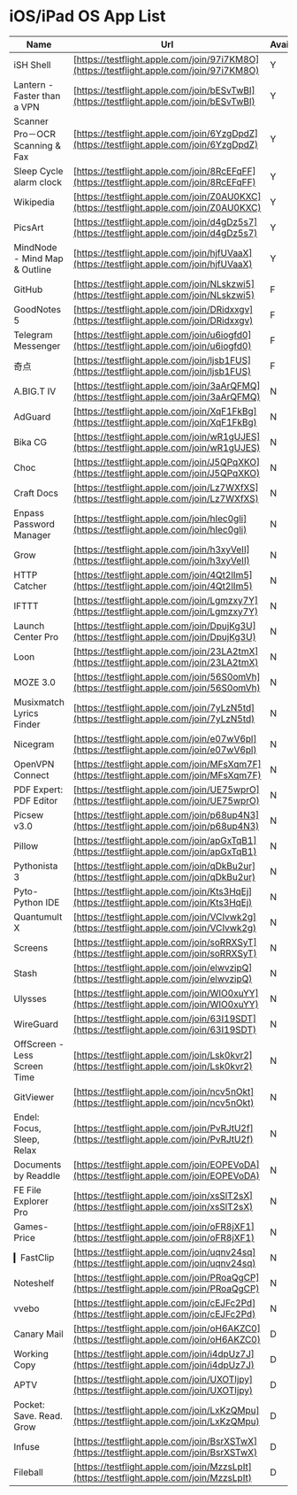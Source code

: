 # iOS/iPad OS App List

| Name | Url | Available | Date |
| --- | --- | --- | -- |
| iSH Shell | [https://testflight.apple.com/join/97i7KM8O](https://testflight.apple.com/join/97i7KM8O) | Y | 2023-04-25 |
| Lantern - Faster than a VPN | [https://testflight.apple.com/join/bESvTwBI](https://testflight.apple.com/join/bESvTwBI) | Y | 2023-12-29 |
| Scanner Pro－OCR Scanning & Fax | [https://testflight.apple.com/join/6YzgDpdZ](https://testflight.apple.com/join/6YzgDpdZ) | Y | 2023-09-25 |
| Sleep Cycle alarm clock | [https://testflight.apple.com/join/8RcEFqFF](https://testflight.apple.com/join/8RcEFqFF) | Y | 2023-10-25 |
| Wikipedia | [https://testflight.apple.com/join/Z0AU0KXC](https://testflight.apple.com/join/Z0AU0KXC) | Y | 2023-09-14 |
| PicsArt | [https://testflight.apple.com/join/d4gDz5s7](https://testflight.apple.com/join/d4gDz5s7) | Y | 2023-09-27 |
| MindNode - Mind Map &amp; Outline | [https://testflight.apple.com/join/hjfUVaaX](https://testflight.apple.com/join/hjfUVaaX) | Y | 2023-10-23 |
| GitHub | [https://testflight.apple.com/join/NLskzwi5](https://testflight.apple.com/join/NLskzwi5) | F | 2023-12-29 |
| GoodNotes 5 | [https://testflight.apple.com/join/DRidxxgv](https://testflight.apple.com/join/DRidxxgv) | F | 2023-10-31 |
| Telegram Messenger | [https://testflight.apple.com/join/u6iogfd0](https://testflight.apple.com/join/u6iogfd0) | F | 2023-12-28 |
| 奇点 | [https://testflight.apple.com/join/ljsb1FUS](https://testflight.apple.com/join/ljsb1FUS) | F | 2023-11-02 |
| A.BIG.T IV | [https://testflight.apple.com/join/3aArQFMQ](https://testflight.apple.com/join/3aArQFMQ) | N | 2022-03-15 |
| AdGuard | [https://testflight.apple.com/join/XqF1FkBg](https://testflight.apple.com/join/XqF1FkBg) | N | 2023-08-09 |
| Bika CG | [https://testflight.apple.com/join/wR1gUJES](https://testflight.apple.com/join/wR1gUJES) | N | 2022-03-16 |
| Choc | [https://testflight.apple.com/join/J5QPqXKO](https://testflight.apple.com/join/J5QPqXKO) | N | 2022-03-15 |
| Craft Docs | [https://testflight.apple.com/join/Lz7WXfXS](https://testflight.apple.com/join/Lz7WXfXS) | N | 2022-03-15 |
| Enpass Password Manager | [https://testflight.apple.com/join/hIec0gli](https://testflight.apple.com/join/hIec0gli) | N | 2022-03-15 |
| Grow | [https://testflight.apple.com/join/h3xyVeII](https://testflight.apple.com/join/h3xyVeII) | N | 2022-03-15 |
| HTTP Catcher | [https://testflight.apple.com/join/4Qt2lIm5](https://testflight.apple.com/join/4Qt2lIm5) | N | 2022-03-15 |
| IFTTT | [https://testflight.apple.com/join/Lgmzxy7Y](https://testflight.apple.com/join/Lgmzxy7Y) | N | 2022-11-19 |
| Launch Center Pro | [https://testflight.apple.com/join/DpujKg3U](https://testflight.apple.com/join/DpujKg3U) | N | 2022-03-15 |
| Loon | [https://testflight.apple.com/join/23LA2tmX](https://testflight.apple.com/join/23LA2tmX) | N | 2022-12-22 |
| MOZE 3.0 | [https://testflight.apple.com/join/56S0omVh](https://testflight.apple.com/join/56S0omVh) | N | 2022-03-15 |
| Musixmatch Lyrics Finder | [https://testflight.apple.com/join/7yLzN5td](https://testflight.apple.com/join/7yLzN5td) | N | 2023-12-01 |
| Nicegram | [https://testflight.apple.com/join/e07wV6pl](https://testflight.apple.com/join/e07wV6pl) | N | 2022-06-06 |
| OpenVPN Connect | [https://testflight.apple.com/join/MFsXqm7F](https://testflight.apple.com/join/MFsXqm7F) | N | 2022-11-26 |
| PDF Expert: PDF Editor | [https://testflight.apple.com/join/UE75wprO](https://testflight.apple.com/join/UE75wprO) | N | 2023-02-14 |
| Picsew v3.0 | [https://testflight.apple.com/join/p68up4N3](https://testflight.apple.com/join/p68up4N3) | N | 2022-03-15 |
| Pillow | [https://testflight.apple.com/join/apGxTqB1](https://testflight.apple.com/join/apGxTqB1) | N | 2022-03-15 |
| Pythonista 3 | [https://testflight.apple.com/join/qDkBu2ur](https://testflight.apple.com/join/qDkBu2ur) | N | 2023-07-25 |
| Pyto-Python IDE | [https://testflight.apple.com/join/Kts3HqEj](https://testflight.apple.com/join/Kts3HqEj) | N | 2022-03-15 |
| Quantumult X | [https://testflight.apple.com/join/VCIvwk2g](https://testflight.apple.com/join/VCIvwk2g) | N | 2023-08-25 |
| Screens | [https://testflight.apple.com/join/soRRXSyT](https://testflight.apple.com/join/soRRXSyT) | N | 2022-03-15 |
| Stash | [https://testflight.apple.com/join/elwvzipQ](https://testflight.apple.com/join/elwvzipQ) | N | 2023-11-23 |
| Ulysses | [https://testflight.apple.com/join/WIO0xuYY](https://testflight.apple.com/join/WIO0xuYY) | N | 2022-03-15 |
| WireGuard | [https://testflight.apple.com/join/63I19SDT](https://testflight.apple.com/join/63I19SDT) | N | 2022-03-15 |
| OffScreen - Less Screen Time | [https://testflight.apple.com/join/Lsk0kvr2](https://testflight.apple.com/join/Lsk0kvr2) | N | 2023-03-26 |
| GitViewer | [https://testflight.apple.com/join/ncv5nOkt](https://testflight.apple.com/join/ncv5nOkt) | N | 2023-02-18 |
| Endel: Focus, Sleep, Relax | [https://testflight.apple.com/join/PvRJtU2f](https://testflight.apple.com/join/PvRJtU2f) | N | 2023-01-30 |
| Documents by Readdle | [https://testflight.apple.com/join/EOPEVoDA](https://testflight.apple.com/join/EOPEVoDA) | N | 2023-11-18 |
| FE File Explorer Pro | [https://testflight.apple.com/join/xsSlT2sX](https://testflight.apple.com/join/xsSlT2sX) | N | 2022-08-22 |
| Games-Price | [https://testflight.apple.com/join/oFR8jXF1](https://testflight.apple.com/join/oFR8jXF1) | N | 2022-07-13 |
| ▎FastClip | [https://testflight.apple.com/join/uqnv24sq](https://testflight.apple.com/join/uqnv24sq) | N | 2022-07-13 |
| Noteshelf  | [https://testflight.apple.com/join/PRoaQgCP](https://testflight.apple.com/join/PRoaQgCP) | N | 2022-07-13 |
| vvebo | [https://testflight.apple.com/join/cEJFc2Pd](https://testflight.apple.com/join/cEJFc2Pd) | N | 2022-09-15 |
| Canary Mail | [https://testflight.apple.com/join/oH6AKZC0](https://testflight.apple.com/join/oH6AKZC0) | D | 2023-01-24 |
| Working Copy | [https://testflight.apple.com/join/i4dpUz7J](https://testflight.apple.com/join/i4dpUz7J) | D | 2022-12-22 |
| APTV | [https://testflight.apple.com/join/UXOTIjpy](https://testflight.apple.com/join/UXOTIjpy) | D | 2023-06-06 |
| Pocket: Save. Read. Grow | [https://testflight.apple.com/join/LxKzQMpu](https://testflight.apple.com/join/LxKzQMpu) | D | 2023-07-15 |
| Infuse | [https://testflight.apple.com/join/BsrXSTwX](https://testflight.apple.com/join/BsrXSTwX) | D | 2022-09-17 |
| Fileball | [https://testflight.apple.com/join/MzzsLpIt](https://testflight.apple.com/join/MzzsLpIt) | D | 2023-02-26 |
